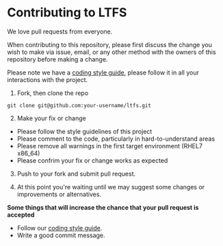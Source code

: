 # Contributing to LTFS

We love pull requests from everyone.

When contributing to this repository, please first discuss the change you wish to make via issue, email, or any other method with the owners of this repository before making a change.

Please note we have a [coding style guide](/docs/CODE_OF_CONDUCT.md), please follow it in all your interactions with the project.

1. Fork, then clone the repo

  ```
  git clone git@github.com:your-username/ltfs.git
  ```

2. Make your fix or change

  * Please follow the style guidelines of this project
  * Please comment to the code, particularly in hard-to-understand areas
  * Please remove all warnings in the first target environment (RHEL7 x86_64)
  * Please confrim your fix or change works as expected

3. Push to your fork and submit pull request.

4. At this point you're waiting until we may suggest some changes or improvements or alternatives.

__Some things that will increase the chance that your pull request is accepted__

* Follow our [coding style guide](/docs/CODE_OF_CONDUCT.md).
* Write a good commit message.
